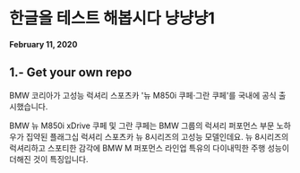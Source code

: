 # 한글을 테스트 해봅시다 냥냥냥1

#### February 11, 2020

## 1.- Get your own repo

BMW 코리아가 고성능 럭셔리 스포츠카 '뉴 M850i 쿠페·그란 쿠페'를 국내에 공식 출시했습니다.

BMW 뉴 M850i xDrive 쿠페 및 그란 쿠페는 BMW 그룹의 럭셔리 퍼포먼스 부문 노하우가 집약된 플래그십 럭셔리 스포츠카 뉴 8시리즈의 고성능 모델인데요. 뉴 8시리즈의 럭셔리하고 스포티한 감각에 BMW M 퍼포먼스 라인업 특유의 다이내믹한 주행 성능이 더해진 것이 특징입니다.
